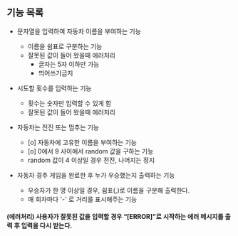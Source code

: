 ## 기능 목록
* 문자열을 입력하여 자동차 이름을 부여하는 기능
    * 이름을 쉼표로 구분하는 기능
    * 잘못된 값이 들어 왔을때 에러처리
      * 글자는 5자 이하만 가능
      * 띄어쓰기금지
    
* 시도할 횟수를 입력하는 기능
    * 횟수는 숫자만 입력할 수 있게 함
    * 잘못된 값이 들어 왔을때 에러처리
* 자동차는 전진 또는 멈추는 기능
    * [o] 자동차에 고유한 이름을 부여하는 기능
    * [o] 0에서 9 사이에서 random 값을 구하는 기능
    * random 값이 4 이상일 경우 전진, 나머지는 정지
* 자동차 경주 게임을 완료한 후 누가 우승했는지 출력하는 기능
    * 우승자가 한 명 이상일 경우, 쉼표(,)로 이름을 구분해 출력한다.
    * 매 회차마다 '-' 로 거리를 표시해주는 기능

#### (에러처리) 사용자가 잘못된 값을 입력할 경우 “[ERROR]”로 시작하는 에러 메시지를 출력 후 입력을 다시 받는다.